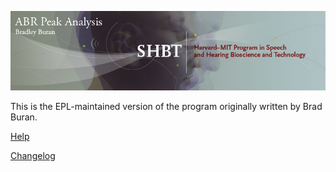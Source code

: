 ![splash](Source/splash.png)

This is the EPL-maintained version of the program originally written by Brad Buran.

[Help](https://EPL-Engineering.github.io/abr-peak-analysis/)

[Changelog](CHANGELOG.md)
